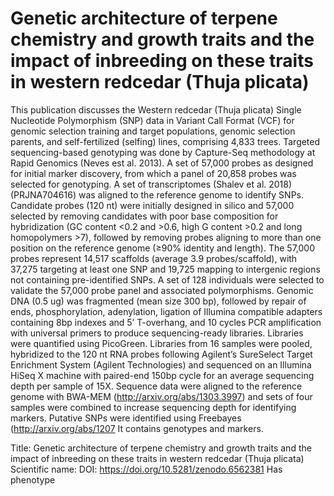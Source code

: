 # Genetic architecture of terpene chemistry and growth traits and the impact of inbreeding on these traits in western redcedar (Thuja plicata)

This publication discusses the Western redcedar (Thuja plicata) Single Nucleotide Polymorphism (SNP) data in Variant Call Format (VCF) for genomic selection training and target populations, genomic selection parents, and self-fertilized (selfing) lines, comprising 4,833 trees. Targeted sequencing-based genotyping was done by Capture-Seq methodology at Rapid Genomics (Neves est al. 2013). A set of 57,000 probes as designed for initial marker discovery, from which a panel of 20,858 probes was selected for genotyping. A set of transcriptomes (Shalev et al. 2018) (PRJNA704616) was aligned to the reference genome to identify SNPs. Candidate probes (120 nt) were initially designed in silico and 57,000 selected by removing candidates with poor base composition for hybridization (GC content <0.2 and >0.6, high G content >0.2 and long homopolymers >7), followed by removing probes aligning to more than one position on the reference genome (≥90% identity and length). The 57,000 probes represent 14,517 scaffolds (average 3.9 probes/scaffold), with 37,275 targeting at least one SNP and 19,725 mapping to intergenic regions not containing pre-identified SNPs. A set of 128 individuals were selected to validate the 57,000 probe panel and associated polymorphisms. Genomic DNA (0.5 ug) was fragmented (mean size 300 bp), followed by repair of ends, phosphorylation, adenylation, ligation of Illumina compatible adapters containing 8bp indexes and 5’ T-overhang, and 10 cycles PCR amplification with universal primers to produce sequencing-ready libraries. Libraries were quantified using PicoGreen. Libraries from 16 samples were pooled, hybridized to the 120 nt RNA probes following Agilent’s SureSelect Target Enrichment System (Agilent Technologies) and sequenced on an Illumina HiSeq X machine with paired-end 150bp cycle for an average sequencing depth per sample of 15X. Sequence data were aligned to the reference genome with BWA-MEM (http://arxiv.org/abs/1303.3997) and sets of four samples were combined to increase sequencing depth for identifying markers. Putative SNPs were identified using Freebayes (http://arxiv.org/abs/1207
It contains  genotypes and  markers.

Title: Genetic architecture of terpene chemistry and growth traits and the impact of inbreeding on these traits in western redcedar (Thuja plicata)
Scientific name: 
DOI: https://doi.org/10.5281/zenodo.6562381
Has phenotype 


